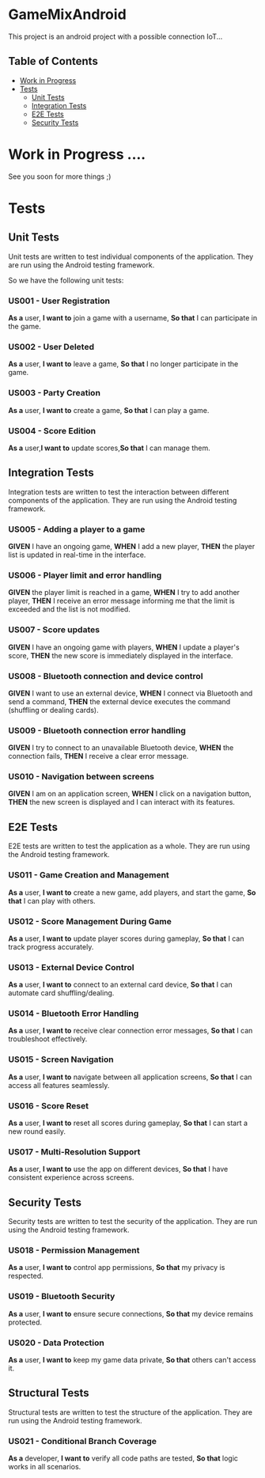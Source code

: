 # GameMixAndroid

This project is an android project with a possible connection IoT...

## Table of Contents
- [Work in Progress](#work-in-progress)
- [Tests](#tests)
  - [Unit Tests](#unit-tests)
  - [Integration Tests](#integration-tests)
  - [E2E Tests](#e2e-tests)
  - [Security Tests](#security-tests)

# Work in Progress ....
See you soon for more things ;)

# Tests

## Unit Tests
Unit tests are written to test individual components of the application. They are run using the Android testing framework.

So we have the following unit tests:

### US001 - User Registration
  **As a** user, **I want to** join a game with a username, **So that** I can participate in the game.

### US002 - User Deleted
  **As a** user, **I want to** leave a game, **So that** I no longer participate in the game.

### US003 - Party Creation 
  **As a** user, **I want to** create a game, **So that** I can play a game.

### US004 - Score Edition
  **As a** user,**I want to** update scores,**So that** I can manage them.

## Integration Tests
Integration tests are written to test the interaction between different components of the application. They are run using the Android testing framework.

### US005 - **Adding a player to a game**
  **GIVEN** I have an ongoing game, **WHEN** I add a new player, **THEN** the player list is updated in real-time in the interface.

### US006 - **Player limit and error handling**
  **GIVEN** the player limit is reached in a game, **WHEN** I try to add another player, **THEN** I receive an error message informing me that the limit is exceeded and the list is not modified.

### US007 - **Score updates**
  **GIVEN** I have an ongoing game with players, **WHEN** I update a player's score, **THEN** the new score is immediately displayed in the interface.

### US008 - **Bluetooth connection and device control**
  **GIVEN** I want to use an external device, **WHEN** I connect via Bluetooth and send a command, **THEN** the external device executes the command (shuffling or dealing cards).

### US009 - **Bluetooth connection error handling**
  **GIVEN** I try to connect to an unavailable Bluetooth device, **WHEN** the connection fails, **THEN** I receive a clear error message.

### US010 - **Navigation between screens**
  **GIVEN** I am on an application screen, **WHEN** I click on a navigation button, **THEN** the new screen is displayed and I can interact with its features.

## E2E Tests
E2E tests are written to test the application as a whole. They are run using the Android testing framework.

### US011 - Game Creation and Management
**As a** user,  **I want to** create a new game, add players, and start the game,  **So that** I can play with others.

### US012 - Score Management During Game
**As a** user,  **I want to** update player scores during gameplay,  **So that** I can track progress accurately.

### US013 - External Device Control
**As a** user,  **I want to** connect to an external card device,  **So that** I can automate card shuffling/dealing.  

### US014 - Bluetooth Error Handling
**As a** user,  **I want to** receive clear connection error messages,  **So that** I can troubleshoot effectively.

### US015 - Screen Navigation
**As a** user,  **I want to** navigate between all application screens,  **So that** I can access all features seamlessly.   

### US016 - Score Reset
**As a** user,  **I want to** reset all scores during gameplay,  **So that** I can start a new round easily.  

### US017 - Multi-Resolution Support
**As a** user,  **I want to** use the app on different devices,  **So that** I have consistent experience across screens.  

## Security Tests
Security tests are written to test the security of the application. They are run using the Android testing framework.

### US018 - Permission Management
**As a** user,  **I want to** control app permissions,  **So that** my privacy is respected.  

### US019 - Bluetooth Security
**As a** user,  **I want to** ensure secure connections,  **So that** my device remains protected.

### US020 - Data Protection
**As a** user,  **I want to** keep my game data private,  **So that** others can't access it. 

## Structural Tests
Structural tests are written to test the structure of the application. They are run using the Android testing framework.


### US021 - Conditional Branch Coverage
**As a** developer,  **I want to** verify all code paths are tested,  **So that** logic works in all scenarios.  